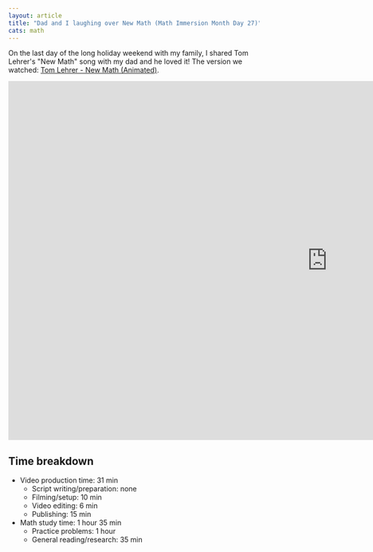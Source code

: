 ```yaml
---
layout: article
title: "Dad and I laughing over New Math (Math Immersion Month Day 27)"
cats: math
---
```


On the last day of the long holiday weekend with my family, I shared Tom Lehrer's "New Math" song with my dad and he loved it! The version we watched: [Tom Lehrer - New Math (Animated)](https://www.youtube.com/watch?v=UIKGV2cTgqA).

<iframe width="1280" height="720" src="https://www.youtube.com/embed/7EtE4X18XaU" frameborder="0" allowfullscreen></iframe>

## Time breakdown

- Video production time: 31 min
  - Script writing/preparation: none
  - Filming/setup: 10 min
  - Video editing: 6 min
  - Publishing: 15 min
- Math study time: 1 hour 35 min
  - Practice problems: 1 hour
  - General reading/research: 35 min